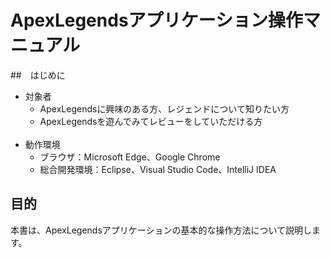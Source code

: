 # ApexLegendsアプリケーション操作マニュアル

##　はじめに
- 対象者
    - ApexLegendsに興味のある方、レジェンドについて知りたい方
    - ApexLegendsを遊んでみてレビューをしていただける方
  <br>
- 動作環境
   - ブラウザ：Microsoft Edge、Google Chrome
   - 総合開発環境：Eclipse、Visual Studio Code、IntelliJ IDEA

##  目的
  本書は、ApexLegendsアプリケーションの基本的な操作方法について説明します。
